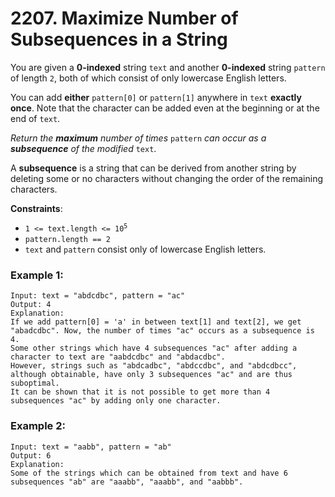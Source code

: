 # 2207. Maximize Number of Subsequences in a String

You are given a **0-indexed** string `text` and another **0-indexed** string `pattern` of length `2`, both of which consist of only lowercase English letters.

You can add **either** `pattern[0]` or `pattern[1]` anywhere in `text` **exactly once**. Note that the character can be added even at the beginning or at the end of `text`.

*Return the **maximum** number of times* `pattern` *can occur as a **subsequence** of the modified* `text`.

A **subsequence** is a string that can be derived from another string by deleting some or no characters without changing the order of the remaining characters.

**Constraints**:
- <code>1 <= text.length <= 10<sup>5</sup></code>
- `pattern.length == 2`
- `text` and `pattern` consist only of lowercase English letters.

### Example 1:
```
Input: text = "abdcdbc", pattern = "ac"
Output: 4
Explanation:
If we add pattern[0] = 'a' in between text[1] and text[2], we get "abadcdbc". Now, the number of times "ac" occurs as a subsequence is 4.
Some other strings which have 4 subsequences "ac" after adding a character to text are "aabdcdbc" and "abdacdbc".
However, strings such as "abdcadbc", "abdccdbc", and "abdcdbcc", although obtainable, have only 3 subsequences "ac" and are thus suboptimal.
It can be shown that it is not possible to get more than 4 subsequences "ac" by adding only one character.
```

### Example 2:
```
Input: text = "aabb", pattern = "ab"
Output: 6
Explanation:
Some of the strings which can be obtained from text and have 6 subsequences "ab" are "aaabb", "aaabb", and "aabbb".
```
